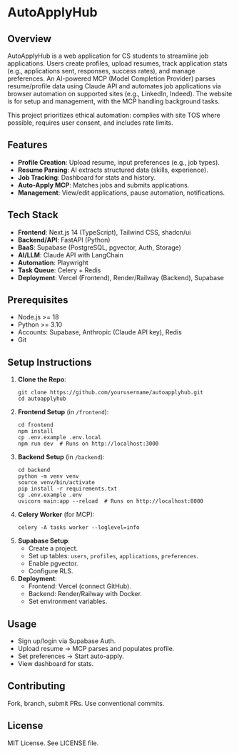 # AutoApplyHub

## Overview
AutoApplyHub is a web application for CS students to streamline job applications. Users create profiles, upload resumes, track application stats (e.g., applications sent, responses, success rates), and manage preferences. An AI-powered MCP (Model Completion Provider) parses resume/profile data using Claude API and automates job applications via browser automation on supported sites (e.g., LinkedIn, Indeed). The website is for setup and management, with the MCP handling background tasks.

This project prioritizes ethical automation: complies with site TOS where possible, requires user consent, and includes rate limits.

## Features
- **Profile Creation**: Upload resume, input preferences (e.g., job types).
- **Resume Parsing**: AI extracts structured data (skills, experience).
- **Job Tracking**: Dashboard for stats and history.
- **Auto-Apply MCP**: Matches jobs and submits applications.
- **Management**: View/edit applications, pause automation, notifications.

## Tech Stack
- **Frontend**: Next.js 14 (TypeScript), Tailwind CSS, shadcn/ui
- **Backend/API**: FastAPI (Python)
- **BaaS**: Supabase (PostgreSQL, pgvector, Auth, Storage)
- **AI/LLM**: Claude API with LangChain
- **Automation**: Playwright
- **Task Queue**: Celery + Redis
- **Deployment**: Vercel (Frontend), Render/Railway (Backend), Supabase

## Prerequisites
- Node.js >= 18
- Python >= 3.10
- Accounts: Supabase, Anthropic (Claude API key), Redis
- Git

## Setup Instructions
1. **Clone the Repo**:
   ```
   git clone https://github.com/yourusername/autoapplyhub.git
   cd autoapplyhub
   ```
2. **Frontend Setup** (in `/frontend`):
   ```
   cd frontend
   npm install
   cp .env.example .env.local
   npm run dev  # Runs on http://localhost:3000
   ```
3. **Backend Setup** (in `/backend`):
   ```
   cd backend
   python -m venv venv
   source venv/bin/activate
   pip install -r requirements.txt
   cp .env.example .env
   uvicorn main:app --reload  # Runs on http://localhost:8000
   ```
4. **Celery Worker** (for MCP):
   ```
   celery -A tasks worker --loglevel=info
   ```
5. **Supabase Setup**:
   - Create a project.
   - Set up tables: `users`, `profiles`, `applications`, `preferences`.
   - Enable pgvector.
   - Configure RLS.
6. **Deployment**:
   - Frontend: Vercel (connect GitHub).
   - Backend: Render/Railway with Docker.
   - Set environment variables.

## Usage
- Sign up/login via Supabase Auth.
- Upload resume → MCP parses and populates profile.
- Set preferences → Start auto-apply.
- View dashboard for stats.

## Contributing
Fork, branch, submit PRs. Use conventional commits.

## License
MIT License. See LICENSE file.
